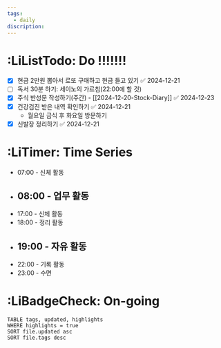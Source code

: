 ```yaml
---
tags:
  - daily
discription:
---
```

# :LiListTodo: Do !!!!!!!
- [x] 현금 2만원 뽑아서 로또 구매하고 현금 들고 있기 ✅ 2024-12-21
- [ ] 독서 30분 하기: 세이노의 가르침(22:00에 할 것)
- [x] 주식 반성문 작성하기(주간) - [[2024-12-20-Stock-Diary]] ✅ 2024-12-23
- [x] 건강검진 받은 내역 확인하기 ✅ 2024-12-21
	- 월요일 금식 후 화요일 방문하기
- [x] 신발장 정리하기 ✅ 2024-12-21

 # :LiTimer: Time Series
- 07:00 - 신체 활동
- 08:00 - 업무 활동
	-  
- 17:00 - 신체 활동
- 18:00 - 정리 활동
- 19:00 - 자유 활동
	- 
- 22:00 - 기록 활동 
- 23:00 - 수면
# :LiBadgeCheck: On-going
```dataview
TABLE tags, updated, highlights
WHERE highlights = true
SORT file.updated asc
SORT file.tags desc
```


